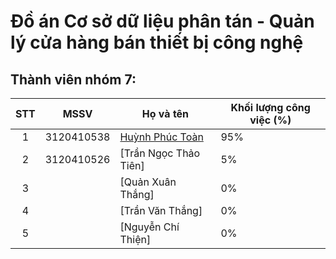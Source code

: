 # Đồ án Cơ sở dữ liệu phân tán - Quản lý cửa hàng bán thiết bị công nghệ
## Thành viên nhóm 7:
|STT  |MSSV        |Họ và tên            |Khối lượng công việc (%)  |
|:---:|:----------:|---------------------|--------------------------|
|1    |3120410538  |[Huỳnh Phúc Toàn](https://www.facebook.com/toandavid1111/)    |95%                       |
|2    |3120410526  |[Trần Ngọc Thảo Tiên]|5%                        |
|3    |            |[Quản Xuân Thắng]    |0%                        |
|4    |            |[Trần Văn Thắng]     |0%                        |
|5    |            |[Nguyễn Chí Thiện]   |0%                        |

 
